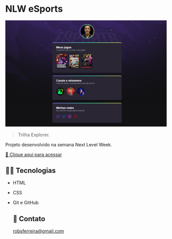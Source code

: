 # NLW eSports 

![preview](./.github/preview.png)

>Trilha Explorer.

Projeto desenvolvido na semana Next Level Week.

  [🔗 Clique aqui para acessar](https://robsferreira.github.io/NLW-eSPORTS-Explorer/) 
    

  ## 👨‍💻 Tecnologias 

- HTML
- CSS
- Git e GitHub
  
  ## 📧 Contato

  robsferreira@gmail.com